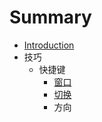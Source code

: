 # Summary

* [Introduction](README.md)
* 技巧
   * 快捷键
       * [窗口](skill/key/window.md)
       * [切换](skill/key/switch.md)
       * 方向

